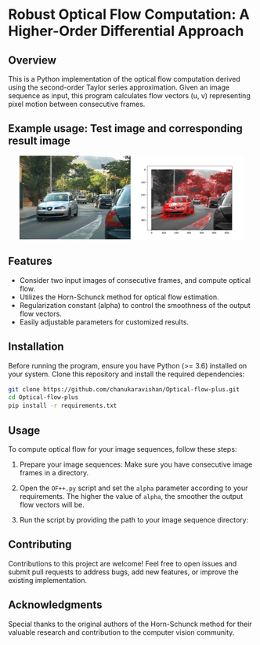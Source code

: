 # Robust Optical Flow Computation: A Higher-Order Differential Approach


## Overview

This is a Python implementation of the optical flow computation derived using the second-order Taylor series approximation. Given an image sequence as input, this program calculates flow vectors (u, v) representing pixel motion between consecutive frames.

## Example usage: Test image and corresponding result image

<p align="center">
  <img src="/Datasets/test images/car1.jpg" alt="Test Image" width="45%" />
  <img src="/results/Car/Optical_Flow.png" alt="Result Image" width="45%" />
</p>

## Features

- Consider two input images of consecutive frames, and compute optical flow.
- Utilizes the Horn-Schunck method for optical flow estimation.
- Regularization constant (alpha) to control the smoothness of the output flow vectors.
- Easily adjustable parameters for customized results.

## Installation

Before running the program, ensure you have Python (>= 3.6) installed on your system. Clone this repository and install the required dependencies:

```bash
git clone https://github.com/chanukaravishan/Optical-flow-plus.git
cd Optical-flow-plus
pip install -r requirements.txt
```

## Usage

To compute optical flow for your image sequences, follow these steps:

1. Prepare your image sequences: Make sure you have consecutive image frames in a directory.

2. Open the `OF++.py` script and set the `alpha` parameter according to your requirements. The higher the value of `alpha`, the smoother the output flow vectors will be.

3. Run the script by providing the path to your image sequence directory:



## Contributing

Contributions to this project are welcome! Feel free to open issues and submit pull requests to address bugs, add new features, or improve the existing implementation.

## Acknowledgments

Special thanks to the original authors of the Horn-Schunck method for their valuable research and contribution to the computer vision community.
